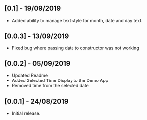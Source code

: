 ## [0.1] - 19/09/2019

* Added ability to manage text style for month, date and day text.

## [0.0.3] - 13/09/2019

* Fixed bug where passing date to constructor was not working

## [0.0.2] - 05/09/2019

* Updated Readme 
* Added Selected Time Display to the Demo App
* Removed time from the selected date


## [0.0.1] - 24/08/2019

* Initial release.
